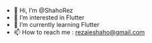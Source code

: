 - 👋 Hi, I’m @ShahoRez
- 👀 I’m interested in Flutter
- 🌱 I’m currently learning Flutter
- 📫 How to reach me : rezaieshaho@gmail.com

<!---
ShahoRez/ShahoRez is a ✨ special ✨ repository because its `README.md` (this file) appears on your GitHub profile.
You can click the Preview link to take a look at your changes.
--->
